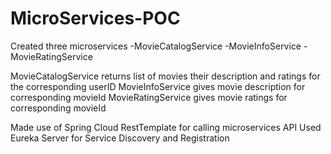 # MicroServices-POC
Created three microservices
-MovieCatalogService
-MovieInfoService
-MovieRatingService

MovieCatalogService returns list of movies their description and ratings for the corresponding userID
MovieInfoService gives movie description for corresponding movieId
MovieRatingService gives movie ratings for corresponding movieId

Made use of Spring Cloud RestTemplate for calling microservices API
Used Eureka Server for Service Discovery and Registration
